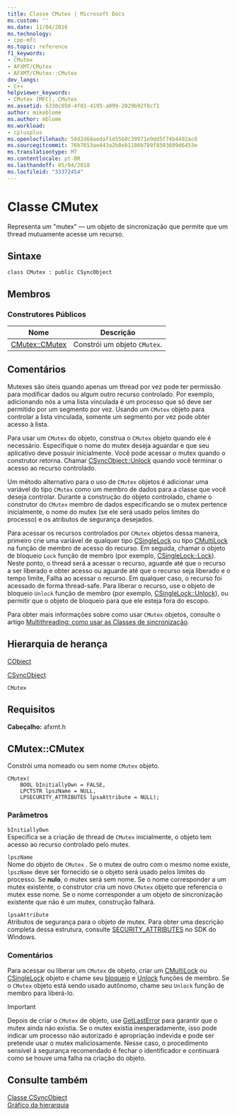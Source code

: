 ```yaml
---
title: Classe CMutex | Microsoft Docs
ms.custom: ''
ms.date: 11/04/2016
ms.technology:
- cpp-mfc
ms.topic: reference
f1_keywords:
- CMutex
- AFXMT/CMutex
- AFXMT/CMutex::CMutex
dev_langs:
- C++
helpviewer_keywords:
- CMutex [MFC], CMutex
ms.assetid: 6330c050-4f01-4195-a099-2029b92f8cf1
author: mikeblome
ms.author: mblome
ms.workload:
- cplusplus
ms.openlocfilehash: 50d2d68aedaf1d5560c39971e9dd5f74b4492ac6
ms.sourcegitcommit: 76b7653ae443a2b8eb1186b789f8503609d6453e
ms.translationtype: MT
ms.contentlocale: pt-BR
ms.lasthandoff: 05/04/2018
ms.locfileid: "33372454"
---
```

# <a name="cmutex-class"></a>Classe CMutex
Representa um "mutex" — um objeto de sincronização que permite que um thread mutuamente acesse um recurso.  
  
## <a name="syntax"></a>Sintaxe  
  
```  
class CMutex : public CSyncObject  
```  
  
## <a name="members"></a>Membros  
  
### <a name="public-constructors"></a>Construtores Públicos  
  
|Nome|Descrição|  
|----------|-----------------|  
|[CMutex::CMutex](#cmutex)|Constrói um objeto `CMutex`.|  
  
## <a name="remarks"></a>Comentários  
 Mutexes são úteis quando apenas um thread por vez pode ter permissão para modificar dados ou algum outro recurso controlado. Por exemplo, adicionando nós a uma lista vinculada é um processo que só deve ser permitido por um segmento por vez. Usando um `CMutex` objeto para controlar a lista vinculada, somente um segmento por vez pode obter acesso à lista.  
  
 Para usar um `CMutex` do objeto, construa o `CMutex` objeto quando ele é necessário. Especifique o nome do mutex deseja aguardar e que seu aplicativo deve possuir inicialmente. Você pode acessar o mutex quando o construtor retorna. Chamar [CSyncObject::Unlock](../../mfc/reference/csyncobject-class.md#unlock) quando você terminar o acesso ao recurso controlado.  
  
 Um método alternativo para o uso de `CMutex` objetos é adicionar uma variável do tipo `CMutex` como um membro de dados para a classe que você deseja controlar. Durante a construção do objeto controlado, chame o construtor do `CMutex` membro de dados especificando se o mutex pertence inicialmente, o nome do mutex (se ele será usado pelos limites do processo) e os atributos de segurança desejados.  
  
 Para acessar os recursos controlados por `CMutex` objetos dessa maneira, primeiro crie uma variável de qualquer tipo [CSingleLock](../../mfc/reference/csinglelock-class.md) ou tipo [CMultiLock](../../mfc/reference/cmultilock-class.md) na função de membro de acesso do recurso. Em seguida, chamar o objeto de bloqueio `Lock` função de membro (por exemplo, [CSingleLock::Lock](../../mfc/reference/csinglelock-class.md#lock)). Neste ponto, o thread será a acessar o recurso, aguarde até que o recurso a ser liberado e obter acesso ou aguarde até que o recurso seja liberado e o tempo limite, Falha ao acessar o recurso. Em qualquer caso, o recurso foi acessado de forma thread-safe. Para liberar o recurso, use o objeto de bloqueio `Unlock` função de membro (por exemplo, [CSingleLock::Unlock](../../mfc/reference/csinglelock-class.md#unlock)), ou permitir que o objeto de bloqueio para que ele esteja fora do escopo.  
  
 Para obter mais informações sobre como usar `CMutex` objetos, consulte o artigo [Multithreading: como usar as Classes de sincronização](../../parallel/multithreading-how-to-use-the-synchronization-classes.md).  
  
## <a name="inheritance-hierarchy"></a>Hierarquia de herança  
 [CObject](../../mfc/reference/cobject-class.md)  
  
 [CSyncObject](../../mfc/reference/csyncobject-class.md)  
  
 `CMutex`  
  
## <a name="requirements"></a>Requisitos  
 **Cabeçalho:** afxmt.h  
  
##  <a name="cmutex"></a>  CMutex::CMutex  
 Constrói uma nomeado ou sem nome `CMutex` objeto.  
  
```  
CMutex(
    BOOL bInitiallyOwn = FALSE,  
    LPCTSTR lpszName = NULL,  
    LPSECURITY_ATTRIBUTES lpsaAttribute = NULL);
```  
  
### <a name="parameters"></a>Parâmetros  
 `bInitiallyOwn`  
 Especifica se a criação de thread de `CMutex` inicialmente, o objeto tem acesso ao recurso controlado pelo mutex.  
  
 `lpszName`  
 Nome do objeto de `CMutex` . Se o mutex de outro com o mesmo nome existe, `lpszName` deve ser fornecido se o objeto será usado pelos limites do processo. Se **nulo**, o mutex será sem nome. Se o nome corresponder a um mutex existente, o construtor cria um novo `CMutex` objeto que referencia o mutex esse nome. Se o nome corresponder a um objeto de sincronização existente que não é um mutex, construção falhará.  
  
 `lpsaAttribute`  
 Atributos de segurança para o objeto de mutex. Para obter uma descrição completa dessa estrutura, consulte [SECURITY_ATTRIBUTES](http://msdn.microsoft.com/library/windows/desktop/aa379560) no SDK do Windows.  
  
### <a name="remarks"></a>Comentários  
 Para acessar ou liberar um `CMutex` de objeto, criar um [CMultiLock](../../mfc/reference/cmultilock-class.md) ou [CSingleLock](../../mfc/reference/csinglelock-class.md) objeto e chame seu [bloqueio](../../mfc/reference/csinglelock-class.md#lock) e [Unlock](../../mfc/reference/csinglelock-class.md#unlock) funções de membro. Se o `CMutex` objeto está sendo usado autônomo, chame seu `Unlock` função de membro para liberá-lo.  
  
> [!IMPORTANT]
>  Depois de criar o `CMutex` de objeto, use [GetLastError](http://msdn.microsoft.com/library/windows/desktop/ms679360) para garantir que o mutex ainda não existia. Se o mutex existia inesperadamente, isso pode indicar um processo não autorizado é apropriação indevida e pode ser pretende usar o mutex maliciosamente. Nesse caso, o procedimento sensível à segurança recomendado é fechar o identificador e continuará como se houve uma falha na criação do objeto.  
  
## <a name="see-also"></a>Consulte também  
 [Classe CSyncObject](../../mfc/reference/csyncobject-class.md)   
 [Gráfico da hierarquia](../../mfc/hierarchy-chart.md)



